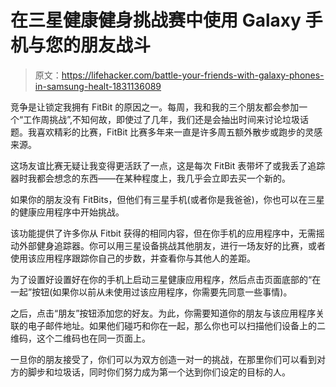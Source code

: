 # 在三星健康健身挑战赛中使用 Galaxy 手机与您的朋友战斗

> 原文：<https://lifehacker.com/battle-your-friends-with-galaxy-phones-in-samsung-healt-1831136089>

竞争是让锁定我拥有 FitBit 的原因之一。每周，我和我的三个朋友都会参加一个“工作周挑战”,不知何故，即使过了几年，我们还是会抽出时间来讨论垃圾话题。我喜欢精彩的比赛，FitBit 比赛多年来一直是许多周五额外散步或跑步的灵感来源。



这场友谊比赛无疑让我变得更活跃了一点，这是每次 FitBit 表带坏了或我丢了追踪器时我都会想念的东西——在某种程度上，我几乎会立即去买一个新的。

如果你的朋友没有 FitBits，但他们有三星手机(或者你是我爸爸)，你也可以在三星的健康应用程序中开始挑战。

该功能提供了许多你从 Fitbit 获得的相同内容，但在你手机的应用程序中，无需摇动外部健身追踪器。你可以用三星设备挑战其他朋友，进行一场友好的比赛，或者使用该应用程序跟踪你自己的步数，并查看你与其他人的差距。

为了设置好设置好在你的手机上启动三星健康应用程序，然后点击页面底部的“在一起”按钮(如果你以前从未使用过该应用程序，你需要先同意一些事情)。

之后，点击“朋友”按钮添加您的好友。为此，你需要知道你的朋友与该应用程序关联的电子邮件地址。如果他们碰巧和你在一起，那么你也可以扫描他们设备上的二维码，这个二维码也在同一页面上。

一旦你的朋友接受了，你们可以为双方创造一对一的挑战，在那里你们可以看到对方的脚步和垃圾话，同时你们努力成为第一个达到你们设定的目标的人。